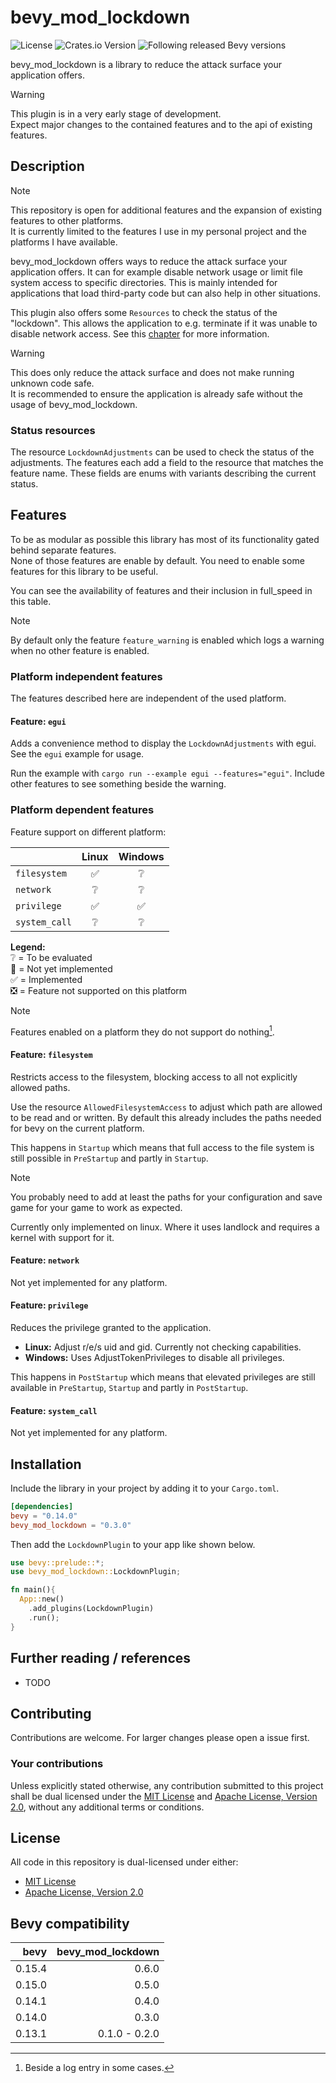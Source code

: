 # bevy_mod_lockdown

![License](https://img.shields.io/badge/license-MIT%2FApache-blue.svg?style=flat-square)
![Crates.io Version](https://img.shields.io/crates/v/bevy_mod_lockdown.svg?style=flat-square)
![Following released Bevy versions](https://img.shields.io/badge/Bevy%20tracking-released%20version-lightblue?style=flat-square)

bevy_mod_lockdown is a library to reduce the attack surface your application offers.

> [!WARNING]  
> This plugin is in a very early stage of development.  
> Expect major changes to the contained features and to the api of existing features.

## Description

> [!NOTE]  
> This repository is open for additional features and the expansion of existing features to other platforms.  
> It is currently limited to the features I use in my personal project and the platforms I have available.

bevy_mod_lockdown offers ways to reduce the attack surface your application offers.
It can for example disable network usage or limit file system access to specific directories.
This is mainly intended for applications that load third-party code but can also help in other situations.

This plugin also offers some `Resources` to check the status of the "lockdown".
This allows the application to e.g. terminate if it was unable to disable network access.
See this [chapter](#status-resources) for more information.

> [!WARNING]  
> This does only reduce the attack surface and does not make running unknown code safe.  
> It is recommended to ensure the application is already safe without the usage of bevy_mod_lockdown.

### Status resources

The resource `LockdownAdjustments` can be used to check the status of the adjustments.
The features each add a field to the resource that matches the feature name.
These fields are enums with variants describing the current status.

## Features

To be as modular as possible this library has most of its functionality gated behind separate features.  
None of those features are enable by default.
You need to enable some features for this library to be useful.

You can see the availability of features and their inclusion in full_speed in this table.

> [!NOTE]
> By default only the feature `feature_warning` is enabled which logs a warning when no other feature is enabled.

### Platform independent features

The features described here are independent of the used platform.

#### Feature:  `egui`

Adds a convenience method to display the `LockdownAdjustments` with egui.
See the `egui` example for usage.

Run the example with `cargo run --example egui --features="egui"`.
Include other features to see something beside the warning.

### Platform dependent features

Feature support on different platform:

|               |       Linux        |      Windows       |
| :------------ | :----------------: | :----------------: |
| `filesystem`  | :white_check_mark: |  :grey_question:   |
| `network`     |  :grey_question:   |  :grey_question:   |
| `privilege`   | :white_check_mark: | :white_check_mark: |
| `system_call` |  :grey_question:   |  :grey_question:   |

__Legend:__  
:grey_question: = To be evaluated  
:white_square_button: = Not yet implemented  
:white_check_mark: = Implemented  
:negative_squared_cross_mark: = Feature not supported on this platform

> [!NOTE]  
> Features enabled on a platform they do not support do nothing[^1].

[^1]: Beside a log entry in some cases.

#### Feature:  `filesystem`

Restricts access to the filesystem, blocking access to all not explicitly allowed paths.

Use the resource `AllowedFilesystemAccess` to adjust which path are allowed to be read and or written.
By default this already includes the paths needed for bevy on the current platform.

This happens in `Startup` which means that full access to the file system is still possible in `PreStartup` and partly in `Startup`.

> [!NOTE]  
> You probably need to add at least the paths for your configuration and save game for your game to work as expected.

Currently only implemented on linux.
Where it uses landlock and requires a kernel with support for it.

#### Feature:  `network`

Not yet implemented for any platform.

#### Feature:  `privilege`

Reduces the privilege granted to the application.

* __Linux:__ Adjust r/e/s uid and gid. Currently not checking capabilities.
* __Windows:__ Uses AdjustTokenPrivileges to disable all privileges.

This happens in `PostStartup` which means that elevated privileges are still available in `PreStartup`, `Startup` and partly in `PostStartup`.

#### Feature:  `system_call`

Not yet implemented for any platform.

## Installation

Include the library in your project by adding it to your `Cargo.toml`.

```toml
[dependencies]
bevy = "0.14.0"
bevy_mod_lockdown = "0.3.0"
```

Then add the `LockdownPlugin` to your app like shown below.

```rust
use bevy::prelude::*;
use bevy_mod_lockdown::LockdownPlugin;

fn main(){
  App::new()
    .add_plugins(LockdownPlugin)
    .run();
}
```

## Further reading / references

* TODO

## Contributing

Contributions are welcome.
For larger changes please open a issue first.

### Your contributions

Unless explicitly stated otherwise, any contribution submitted to this project shall be dual licensed under the [MIT License](LICENSE-MIT) and [Apache License, Version 2.0](LICENSE-APACHE), without any additional terms or conditions.

## License

All code in this repository is dual-licensed under either:

* [MIT License](LICENSE-MIT)
* [Apache License, Version 2.0](LICENSE-APACHE)

## Bevy compatibility

|   bevy | bevy_mod_lockdown |
| -----: | ----------------: |
| 0.15.4 |             0.6.0 |
| 0.15.0 |             0.5.0 |
| 0.14.1 |             0.4.0 |
| 0.14.0 |             0.3.0 |
| 0.13.1 |     0.1.0 - 0.2.0 |
